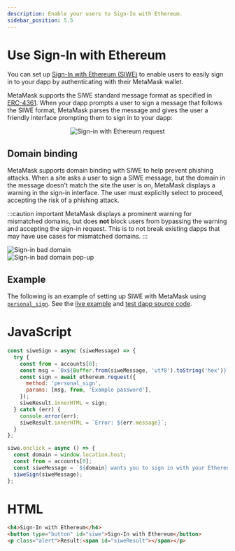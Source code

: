 ```yaml
---
description: Enable your users to Sign-In with Ethereum.
sidebar_position: 5.5
---
```


# Use Sign-In with Ethereum

You can set up [Sign-In with Ethereum (SIWE)](https://docs.login.xyz/) to enable users to easily 
sign in to your dapp by authenticating with their MetaMask wallet.

MetaMask supports the SIWE standard message format as specified in [ERC-4361](https://eips.ethereum.org/EIPS/eip-4361).
When your dapp prompts a user to sign a message that follows the SIWE format,
MetaMask parses the message and gives the user a friendly interface prompting them to sign in to
your dapp:

<p align="center">
    <img src={require("../assets/siwe.png").default} alt="Sign-in with Ethereum request" style={{border: '1px solid black'}} />
</p>

## Domain binding

MetaMask supports domain binding with SIWE to help prevent phishing attacks.
When a site asks a user to sign a SIWE message, but the domain in the message doesn't match the site
the user is on, MetaMask displays a warning in the sign-in interface.
The user must explicitly select to proceed, accepting the risk of a phishing attack.

:::caution important
MetaMask displays a prominent warning for mismatched domains, but does **not** block users from
bypassing the warning and accepting the sign-in request.
This is to not break existing dapps that may have use cases for mismatched domains.
:::

<div class="row">
    <div class="column">
        <img src={require("../assets/siwe-bad-domain.png").default} alt="Sign-in bad domain" style={{border: '1px solid black'}} />
    </div>
    <div class="column">
        <img src={require("../assets/siwe-bad-domain-2.png").default} alt="Sign-in bad domain pop-up" style={{border: '1px solid black'}} />
    </div>
</div>

## Example

The following is an example of setting up SIWE with MetaMask using
[`personal_sign`](https://metamask.github.io/api-playground/api-documentation/#personal_sign).
See the [live example](https://metamask.github.io/test-dapp/#siwe) and
[test dapp source code](https://github.com/MetaMask/test-dapp).

<!--tabs-->

# JavaScript

```javascript
const siweSign = async (siweMessage) => {
  try {
    const from = accounts[0];
    const msg = `0x${Buffer.from(siweMessage, 'utf8').toString('hex')}`;
    const sign = await ethereum.request({
      method: 'personal_sign',
      params: [msg, from, 'Example password'],
    });
    siweResult.innerHTML = sign;
  } catch (err) {
    console.error(err);
    siweResult.innerHTML = `Error: ${err.message}`;
  }
};

siwe.onclick = async () => {
  const domain = window.location.host;
  const from = accounts[0];
  const siweMessage = `${domain} wants you to sign in with your Ethereum account:\n${from}\n\nI accept the MetaMask Terms of Service: https://community.metamask.io/tos\n\nURI: https://${domain}\nVersion: 1\nChain ID: 1\nNonce: 32891757\nIssued At: 2021-09-30T16:25:24.000Z`;
  siweSign(siweMessage);
};
```

# HTML

```html
<h4>Sign-In with Ethereum</h4>
<button type="button" id="siwe">Sign-In with Ethereum</button>
<p class="alert">Result:<span id="siweResult"></span></p>
```

<!--/tabs-->
